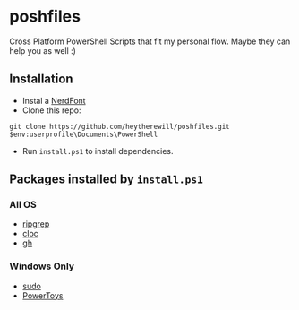 # poshfiles
Cross Platform PowerShell Scripts that fit my personal flow. Maybe they can help you as well :)

## Installation

- Instal a [NerdFont](https://www.nerdfonts.com/font-downloads)
- Clone this repo:
```terminal
git clone https://github.com/heytherewill/poshfiles.git $env:userprofile\Documents\PowerShell
```
- Run `install.ps1` to install dependencies.

## Packages installed by `install.ps1`

### All OS
- [ripgrep](https://github.com/BurntSushi/ripgrep)
- [cloc](https://github.com/AlDanial/cloc)
- [gh](https://github.com/cli/cli)

### Windows Only
- [sudo](https://community.chocolatey.org/packages/Sudo)
- [PowerToys](https://github.com/microsoft/PowerToys)